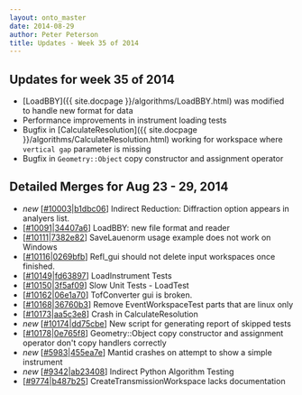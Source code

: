 ```yaml
---
layout: onto_master
date: 2014-08-29
author: Peter Peterson
title: Updates - Week 35 of 2014
---
```

Updates for week 35 of 2014
---------------------------
* [LoadBBY]({{ site.docpage }}/algorithms/LoadBBY.html) was modified to handle new format for data
* Performance improvements in instrument loading tests
* Bugfix in [CalculateResolution]({{ site.docpage }}/algorithms/CalculateResolution.html) working for workspace where ``vertical gap`` parameter is missing
* Bugfix in ``Geometry::Object`` copy constructor and assignment operator

Detailed Merges for Aug 23 - 29, 2014
-------------------------------------
* *new* \[[#10003](http://trac.mantidproject.org/mantid/ticket/10003)\|[b1dbc06](https://github.com/mantidproject/mantid/commit/b1dbc06abcd849c2d3229bd285cc5d0afe975b72)\] Indirect Reduction: Diffraction option appears in analyers list.
* \[[#10091](http://trac.mantidproject.org/mantid/ticket/10091)\|[34407a6](https://github.com/mantidproject/mantid/commit/34407a6172b70230b78d9c9e051f9eeb446ea9af)\] LoadBBY: new file format and reader
* \[[#10111](http://trac.mantidproject.org/mantid/ticket/10111)\|[7382e82](https://github.com/mantidproject/mantid/commit/7382e82ab52ada590adece4c767edc8e4e2a645c)\] SaveLauenorm usage example does not work on Windows
* \[[#10116](http://trac.mantidproject.org/mantid/ticket/10116)\|[0269bfb](https://github.com/mantidproject/mantid/commit/0269bfb6c55a17dfe04b7ad8299c4a7c8bdf0c43)\] Refl_gui should not delete input workspaces once finished.
* \[[#10149](http://trac.mantidproject.org/mantid/ticket/10149)\|[fd63897](https://github.com/mantidproject/mantid/commit/fd638976ee40f443c676490e71d2ced9b031da39)\] LoadInstrument Tests
* \[[#10150](http://trac.mantidproject.org/mantid/ticket/10150)\|[3f5af09](https://github.com/mantidproject/mantid/commit/3f5af09051fc96ebff306f43c2d4e324eef81644)\] Slow Unit Tests - LoadTest
* \[[#10162](http://trac.mantidproject.org/mantid/ticket/10162)\|[06e1a70](https://github.com/mantidproject/mantid/commit/06e1a705eb31ccca5a9dd891a1baf8f255bd952d)\] TofConverter gui is broken.
* \[[#10168](http://trac.mantidproject.org/mantid/ticket/10168)\|[36760b3](https://github.com/mantidproject/mantid/commit/36760b360cab607fac99ea9bfb95d8389a4fd911)\] Remove EventWorkspaceTest parts that are linux only
* \[[#10173](http://trac.mantidproject.org/mantid/ticket/10173)\|[aa5c3e8](https://github.com/mantidproject/mantid/commit/aa5c3e846acbf77b5adba3917c024c3b8226ab8c)\] Crash in CalculateResolution
* *new* \[[#10174](http://trac.mantidproject.org/mantid/ticket/10174)\|[dd75cbe](https://github.com/mantidproject/mantid/commit/dd75cbe32a78db58a3ae46b4aad1c95d367eb0e9)\] New script for generating report of skipped tests
* \[[#10178](http://trac.mantidproject.org/mantid/ticket/10178)\|[0e765f8](https://github.com/mantidproject/mantid/commit/0e765f8eb69a9a17dfdd93826c0cfead651aa7e6)\] Geometry::Object copy constructor and assignment operator don't copy handlers correctly
* *new* \[[#5983](http://trac.mantidproject.org/mantid/ticket/5983)\|[455ea7e](https://github.com/mantidproject/mantid/commit/455ea7e97ecfe149a5fb2b18fb3b173feefc39a7)\] Mantid crashes on attempt to show a simple instrument
* *new* \[[#9342](http://trac.mantidproject.org/mantid/ticket/9342)\|[ab23408](https://github.com/mantidproject/mantid/commit/ab23408d3e940237612f0738a09e6ec4ad2d7a6c)\] Indirect Python Algorithm Testing
* \[[#9774](http://trac.mantidproject.org/mantid/ticket/9774)\|[b487b25](https://github.com/mantidproject/mantid/commit/b487b2581f9ff90735053231d09e84f2ce24af1e)\] CreateTransmissionWorkspace lacks documentation
